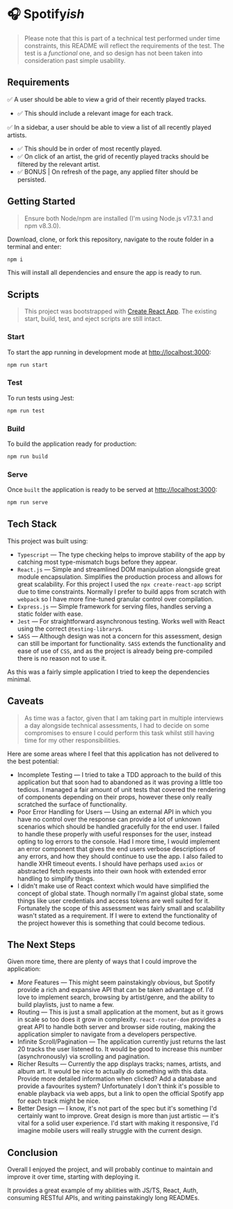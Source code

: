 # 🎧 Spotify*ish*

> Please note that this is part of a technical test performed under time constraints, this README will reflect the requirements of the test. The test is a *functional* one, and so design has not been taken into consideration past simple usability.

## Requirements

✅ A user should be able to view a grid of their recently played tracks.
- ✅ This should include a relevant image for each track.

✅ In a sidebar, a user should be able to view a list of all recently played artists.
- ✅ This should be in order of most recently played.
- ✅ On click of an artist, the grid of recently played tracks should be filtered by the relevant artist.
- ✅ BONUS | On refresh of the page, any applied filter should be persisted.

## Getting Started

> Ensure both Node/npm are installed (I'm using Node.js v17.3.1 and npm v8.3.0).

Download, clone, or fork this repository, navigate to the route folder in a terminal and enter:

```bash
npm i
```

This will install all dependencies and ensure the app is ready to run.

## Scripts

> This project was bootstrapped with [Create React App](https://github.com/facebook/create-react-app). The existing start, build, test, and eject scripts are still intact.

### Start

To start the app running in development mode at [http://localhost:3000](http://localhost:3000):

```bash
npm run start
```

### Test

To run tests using Jest:

```bash
npm run test
```

### Build

To build the application ready for production:

```bash
npm run build
```

### Serve

Once `built` the application is ready to be served at [http://localhost:3000](http://localhost:3000):

```bash
npm run serve
```

## Tech Stack

This project was built using:

- `Typescript` — The type checking helps to improve stability of the app by catching most type-mismatch bugs before they appear.
- `React.js` — Simple and streamlined DOM manipulation alongside great module encapsulation. Simplifies the production process and allows for great scalability. For this project I used the `npx create-react-app` script due to time constraints. Normally I prefer to build apps from scratch with `webpack` so I have more fine-tuned granular control over compilation.
- `Express.js` — Simple framework for serving files, handles serving a static folder with ease.
- `Jest` — For straightforward asynchronous testing. Works well with React using the correct `@testing-library`s.
- `SASS` — Although design was not a concern for this assessment, design can still be important for functionality. `SASS` extends the functionality and ease of use of `CSS`, and as the project is already being pre-compiled there is no reason not to use it.

As this was a fairly simple application I tried to keep the dependencies minimal.

## Caveats

> As time was a factor, given that I am taking part in multiple interviews a day alongside technical assessments, I had to decide on some compromises to ensure I could perform this task whilst still having time for my other responsibilities.

Here are some areas where I feel that this application has not delivered to the best potential:

- Incomplete Testing — I tried to take a TDD approach to the build of this application but that soon had to abandoned as it was proving a little too tedious. I managed a fair amount of unit tests that covered the rendering of components depending on their props, however these only really scratched the surface of functionality.
- Poor Error Handling for Users — Using an external API in which you have no control over the response can provide a lot of unknown scenarios which should be handled gracefully for the end user. I failed to handle these properly with useful responses for the user, instead opting to log errors to the console. Had I more time, I would implement an error component that gives the end users verbose descriptions of any errors, and how they should continue to use the app. I also failed to handle XHR timeout events. I should have perhaps used `axios` or abstracted fetch requests into their own hook with extended error handling to simplify things.
- I didn't make use of React context which would have simplified the concept of global state. Though normally I'm against global state, some things like user credentials and access tokens are well suited for it. Fortunately the scope of this assessment was fairly small and scalability wasn't stated as a requirement. If I were to extend the functionality of the project however this is something that could become tedious.

## The Next Steps

Given more time, there are plenty of ways that I could improve the application:

- _More_ Features — This might seem painstakingly obvious, but Spotify provide a rich and expansive API that can be taken advantage of. I'd love to implement search, browsing by artist/genre, and the ability to build playlists, just to name a few.
- Routing — This is just a small application at the moment, but as it grows in scale so too does it grow in complexity. `react-router-dom` provides a great API to handle both server and browser side routing, making the application simpler to navigate from a developers perspective.
- Infinite Scroll/Pagination — The application currently just returns the last 20 tracks the user listened to. It would be good to increase this number (asynchronously) via scrolling and pagination.
- Richer Results — Currently the app displays tracks; names, artists, and album art. It would be nice to actually _do_ something with this data. Provide more detailed information when clicked? Add a database and provide a favourites system? Unfortunately I don't think it's possible to enable playback via web apps, but a link to open the official Spotify app for each track might be nice.
- Better Design — I know, it's not part of the spec but it's something I'd certainly want to improve. Great design is more than just artistic — it's vital for a solid user experience. I'd start with making it responsive, I'd imagine mobile users will really struggle with the current design.

## Conclusion

Overall I enjoyed the project, and will probably continue to maintain and improve it over time, starting with deploying it.

It provides a great example of my abilities with JS/TS, React, Auth, consuming RESTful APIs, and writing painstakingly long READMEs.